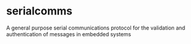 # serialcomms
A general purpose serial communications protocol for the validation and authentication of messages in embedded systems
